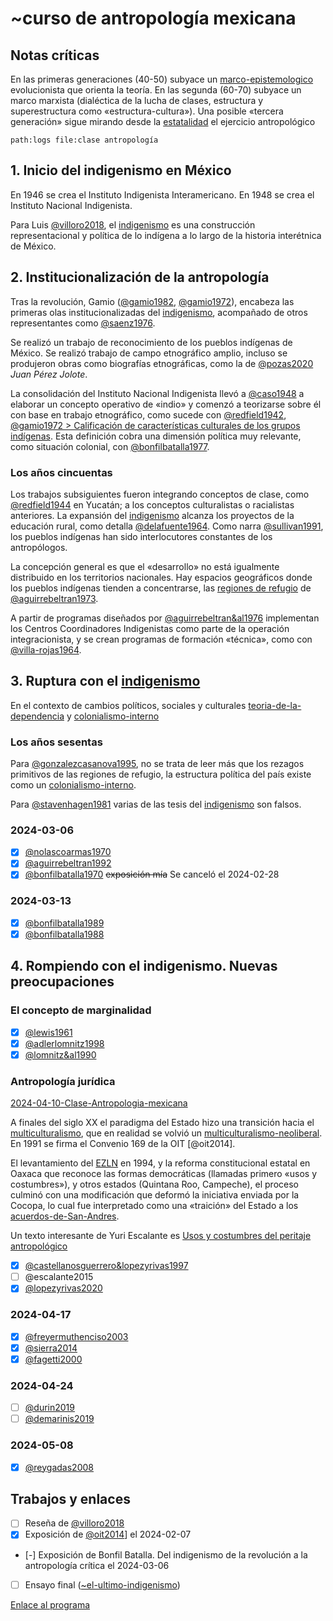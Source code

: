 # ~curso de antropología mexicana

## Notas críticas

En las primeras generaciones (40-50) subyace un [marco-epistemologico](marco-epistemologico.md) evolucionista que orienta la teoría. En las segunda (60-70) subyace un marco marxista (dialéctica de la lucha de clases, estructura y superestructura como «estructura-cultura»). Una posible «tercera generación» sigue mirando desde la [estatalidad](estatalidad.md) el ejercicio antropológico

````query
path:logs file:clase antropología
````

## 1. Inicio del indigenismo en México

En 1946 se crea el Instituto Indigenista Interamericano. En 1948 se crea el Instituto Nacional Indigenista.

Para Luis [@villoro2018](@villoro2018.md), el [indigenismo](indigenismo.md) es una construcción representacional y política de lo indígena a lo largo de la historia interétnica de México.

## 2. Institucionalización de la antropología

<!--2024-01-24-->

Tras la revolución, Gamio ([@gamio1982](@gamio1982.md), [@gamio1972](@gamio1972.md)), encabeza las primeras olas institucionalizadas del [indigenismo](indigenismo.md), acompañado de otros representantes como [@saenz1976](@saenz1976.md).

<!--2024-01-31-->

Se realizó un trabajo de reconocimiento de los pueblos indígenas de México. Se realizó trabajo de campo etnográfico amplio, incluso se produjeron obras como biografías etnográficas, como la de [@pozas2020](@pozas2020.md) *Juan Pérez Jolote*.

<!--2024-02-07-->

La consolidación del Instituto Nacional Indigenista llevó a [@caso1948](@caso1948.md) a elaborar un concepto operativo de «indio» y comenzó a teorizarse sobre él con base en trabajo etnográfico, como sucede con [@redfield1942](@redfield1942.md), [@gamio1972 > Calificación de características culturales de los grupos indígenas](@gamio1972.md#calificacion-de-caracteristicas-culturales-de-los-grupos-indigenas). Esta definición cobra una dimensión política muy relevante, como situación colonial, con [@bonfilbatalla1977](@bonfilbatalla1977.md).

### Los años cincuentas

<!--2024-02-14-->

Los trabajos subsiguientes fueron integrando conceptos de clase, como [@redfield1944](@redfield1944.md) en Yucatán; a los conceptos culturalistas o racialistas anteriores. La expansión del [indigenismo](indigenismo.md) alcanza los proyectos de la educación rural, como detalla [@delafuente1964](@delafuente1964.md). Como narra [@sullivan1991](@sullivan1991.md), los pueblos indígenas han sido interlocutores constantes de los antropólogos.

<!--2024-02-21-->

La concepción general es que el «desarrollo» no está igualmente distribuido en los territorios nacionales. Hay espacios geográficos donde los pueblos indígenas tienden a concentrarse, las [regiones de refugio](region-de-refugio.md) de [@aguirrebeltran1973](@aguirrebeltran1973.md).

A partir de programas diseñados por [@aguirrebeltran&al1976](@aguirrebeltran&al1976.md) implementan los Centros Coordinadores Indigenistas como parte de la operación integracionista, y se crean programas de formación «técnica», como con [@villa-rojas1964](@villa-rojas1964.md).

## 3. Ruptura con el [indigenismo](indigenismo.md)

En el contexto de cambios políticos, sociales y culturales [teoria-de-la-dependencia](teoria-de-la-dependencia.md) y [colonialismo-interno](colonialismo-interno.md)

### Los años sesentas

<!--2024-02-28 -->

Para [@gonzalezcasanova1995](@gonzalezcasanova1995.md), no se trata de leer más que los rezagos primitivos de las regiones de refugio, la estructura política del país existe como un [colonialismo-interno](colonialismo-interno.md).

Para [@stavenhagen1981](@stavenhagen1981.md) varias de las tesis del [indigenismo](indigenismo.md) son falsos.

### 2024-03-06

* [x] [@nolascoarmas1970](@nolascoarmas1970.md)
* [x] [@aguirrebeltran1992](@aguirrebeltran1992.md)
* [x] [@bonfilbatalla1970](@bonfilbatalla1970.md) ~~exposición mía~~ Se canceló el 2024-02-28

### 2024-03-13

* [x] [@bonfilbatalla1989](@bonfilbatalla1989.md)
* [x] [@bonfilbatalla1988](@bonfilbatalla1988.md)

## 4. Rompiendo con el indigenismo. Nuevas preocupaciones

### El concepto de marginalidad

* [x] [@lewis1961](@lewis1961.md)
* [x] [@adlerlomnitz1998](@adlerlomnitz1998.md)
* [x] [@lomnitz&al1990](@lomnitz&al1990.md)

### Antropología jurídica

[2024-04-10-Clase-Antropologia-mexicana](2024-04-10-Clase-Antropologia-mexicana.md)

A finales del siglo XX el paradigma del Estado hizo una transición hacia el [multiculturalismo](multiculturalismo.md), que en realidad se volvió un [multiculturalismo-neoliberal](multiculturalismo-neoliberal.md). En 1991 se firma el Convenio 169 de la OIT [@oit2014].

El levantamiento del [EZLN](EZLN.md) en 1994, y la reforma constitucional estatal en Oaxaca que reconoce las formas democráticas (llamadas primero «usos y costumbres»), y otros estados (Quintana Roo, Campeche), el proceso culminó con una modificación que deformó la iniciativa enviada por la Cocopa, lo cual fue interpretado como una «traición» del Estado a los [acuerdos-de-San-Andres](acuerdos-de-San-Andres.md).

Un texto interesante de Yuri Escalante es [Usos y costumbres del peritaje antropológico](https://www.scielo.org.mx/scielo.php?pid=S1607-050X2018000200072&script=sci_arttext)

* [x] [@castellanosguerrero&lopezyrivas1997](@castellanosguerrero&lopezyrivas1997.md)
* [ ] @escalante2015
* [x] [@lopezyrivas2020](@lopezyrivas2020.md)

### 2024-04-17

* [x] [@freyermuthenciso2003](@freyermuthenciso2003.md)
* [x] [@sierra2014](@sierra2014.md)
* [x] [@fagetti2000](@fagetti2000.md)

### 2024-04-24

* [ ] [@durin2019](@durin2019.md)
* [ ] [@demarinis2019](@demarinis2019.md)

### 2024-05-08

* [x] [@reygadas2008](@reygadas2008.md)

## Trabajos y enlaces

* [ ] Reseña de [@villoro2018](@villoro2018.md)
* [x] Exposición de [@oit2014](@oit2014.md)] el 2024-02-07
* [-] Exposición de Bonfil Batalla. Del indigenismo de la revolución a la antropología crítica el 2024-03-06
* [ ] Ensayo final ([~el-ultimo-indigenismo](~el-ultimo-indigenismo.md))

[Enlace al programa](https://teams.microsoft.com/_#/apps/d7958adf-f419-46fa-941b-1b946497ef84/sections/MyNotebook)
